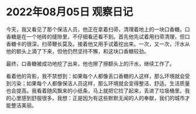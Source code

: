 # 2022年08月05日 观察日记
今天，我又看见了那个保洁人员，他正在拿着扫帚，清理着地上的一块口香糖。口香糖是在一个地砖的缝隙里，不仔细看还看不到。首先他先试着用扫帚清理，但口香糖卡的很深，扫帚鞭长莫及。接着他又用手试着挖出来。一次，又一次，汗水从他的额头上滴了下来，但他仍然坚持不懈，和这块口香糖较劲。

最终，口香糖被成功地挖了出来，他也擦了擦额头上的汗水，继续工作了。

看着他的背影，我不禁想到：如果每个人都像丢口香糖的人这样，那么环境就会受到污染；如果每个人都像保洁人员这样，那么环境就会变得整洁、舒适。生活质量也会提高。我看着随风飘来的小纸条，马上就把它捡了起来，丢进了垃圾桶里。我的心里感到舒服很多。我想：正是因为有这些默默无闻的人的奉献，我们的城市才能整洁美丽。
